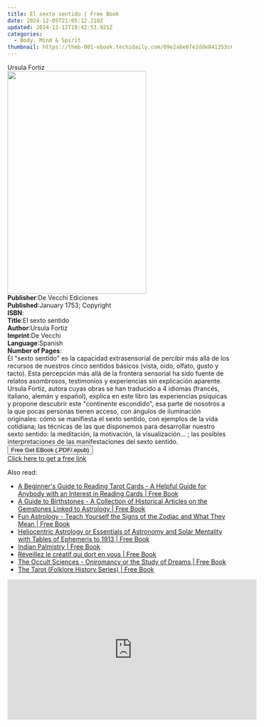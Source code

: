 ```yaml
---
title: El sexto sentido | Free Book
date: 2024-12-05T21:05:12.210Z
updated: 2024-12-12T19:42:53.921Z
categories:
  - Body, Mind & Spirit
thumbnail: https://thmb-001-ebook.techidaily.com/09e2abe6fe2dde841353c63363ca1d5ff45c3c3432104cb171cc31f65f5e4227.jpg
---
```

<main id="book-container">
  <div class="flex flex-col">
    <div class="book-brief flex-1 py-6 px-4 sm:p-6 md:py-10 md:px-8">
      <!-- brief-->
      <div class="book-brief-main">Ursula Fortiz</div>
    </div>
    <div
      class="book-meta-info flex-1 grid gap-4 col-start-1 col-end-3 row-start-1 sm:mb-6 sm:grid-cols-4 lg:gap-6 lg:col-start-2 lg:row-end-6 lg:row-span-6 lg:mb-0"
    >
      <div
        class="book-meta-info-left place-content-center mt-4 p-4 text-sm leading-6 col-start-2 col-span-2 dark:text-slate-400"
      >
        <img
          class="w-full h-500 object-cover rounded-lg sm:h-255 sm:col-span-2 lg:col-span-full"
          src="https://img-001-ebook.techidaily.com/64fcdfbca067a897f547cd996466bc652e12760f495e0fc1614401c2cd3d18fe.jpg"
          alt=""
          width="312"
          height="500"
        />
      </div>
      <div
        class="book-meta-info-right mt-2 col-start-1 row-start-2 col-span-3 self-center"
      >
        <!-- meta data  -->
        <div class="flex flex-col px-4 md:px-8">
          <div class="flex-1">
            <strong>Publisher</strong>:<span class="px-2"
              >De Vecchi Ediciones</span
            >
          </div>
          <div class="flex-1">
            <strong>Published</strong>:<span class="px-2"
              >January 1753; Copyright</span
            >
          </div>
          <div class="flex-1">
            <strong>ISBN</strong>:<span class="px-2"></span>
          </div>
          <div class="flex-1">
            <strong>Title</strong>:<span class="px-2">El sexto sentido</span>
          </div>
          <div class="flex-1">
            <strong>Author</strong>:<span class="px-2">Ursula Fortiz</span>
          </div>
          <div class="flex-1">
            <strong>Imprint</strong>:<span class="px-2">De Vecchi</span>
          </div>
          <div class="flex-1">
            <strong>Language</strong>:<span class="px-2">Spanish</span>
          </div>
          <div class="flex-1">
            <strong>Number of Pages</strong>:<span class="px-2"></span>
          </div>
        </div>
      </div>
    </div>
    <div class="book-description flex-1 py-6 px-4 sm:p-6 md:py-10 md:px-8">
      <div class="book-description-main">
        <div accordion-content="" id="description">
          El "sexto sentido" es la capacidad extrasensorial de percibir más allá
          de los recursos de nuestros cinco sentidos básicos (vista, oído,
          olfato, gusto y tacto). Esta percepción más allá de la frontera
          sensorial ha sido fuente de relatos asombrosos, testimonios y
          experiencias sin explicación aparente. Ursula Fortiz, autora cuyas
          obras se han traducido a 4 idiomas (francés, italiano, alemán y
          español), explica en este libro las experiencias psíquicas y propone
          descubrir este "continente escondido", esa parte de nosotros a la que
          pocas personas tienen acceso, con ángulos de iluminación originales:
          cómo se manifiesta el sexto sentido, con ejemplos de la vida
          cotidiana; las técnicas de las que disponemos para desarrollar nuestro
          sexto sentido: la meditación, la motivación, la visualización... ; las
          posibles interpretaciones de las manifestaciones del sexto sentido.
        </div>
      </div>
    </div>
    <div class="book-excerpts flex-1 py-6 px-4 sm:p-6 md:py-10 md:px-8"></div>
    <div
      class="book-about-author flex-1 py-6 px-4 sm:p-6 md:py-10 md:px-8"
    ></div>
    <div class="book-free-get flex-1 py-6 px-4 sm:p-6 md:py-10 md:px-8">
      <button
        id="btn-free-get"
        class="bg-blue-500 hover:bg-blue-700 text-white font-bold py-2 px-4 rounded"
      >
        Free Get EBook (.PDF/.epub)
      </button>
      <div id="countdown-display" class="px-2 text-lg mt-2"></div>
      <a
        id="free-link"
        class="hidden bg-blue-500 hover:bg-blue-700 text-white font-bold py-2 px-4 rounded"
        href="https://www.ebooks.com/en-us/book/995239/el-sexto-sentido/ursula-fortiz/"
        target="_blank"
        >Click here to get a free link</a
      >
    </div>
    <script>
      let countdownTime = 0;
      let countdownInterval = null;
      document
        .getElementById('btn-free-get')
        .addEventListener('click', startCountdown);
      function startCountdown() {
        countdownTime = new Date().getTime() + 60000 * 3;
        countdownInterval = setInterval(updateCountdown, 1000);
        document.getElementById('btn-free-get').disabled = true;
        document
          .getElementById('btn-free-get')
          .classList.add('bg-gray-500', 'cursor-not-allowed');
      }
      function updateCountdown() {
        let currentTime = new Date().getTime();
        let timeLeft = countdownTime - currentTime;
        let secondsLeft = Math.floor(timeLeft / 1000);
        document.getElementById('countdown-display').innerHTML =
          `Remaining time: ${secondsLeft} seconds.`;
        if (secondsLeft <= 0) {
          clearInterval(countdownInterval);
          document.getElementById('btn-free-get').classList.add('hidden');
          document.getElementById('free-link').classList.remove('hidden');
          document.getElementById('countdown-display').innerHTML = '';
        }
      }
    </script>
  </div>
</main>

<ins class="adsbygoogle"
      style="display:block"
      data-ad-client="ca-pub-7571918770474297"
      data-ad-slot="8358498916"
      data-ad-format="auto"
      data-full-width-responsive="true"></ins>
    

<span class="atpl-alsoreadstyle">Also read:</span>
<div><ul>
<li><a href="https://novels-ebooks.techidaily.com/210536716-9781473353619-a-beginners-guide-to-reading-tarot-cards-a-helpful-guide-for-anybody-with-an-interest-in-reading-cards/"><u>A Beginner's Guide to Reading Tarot Cards - A Helpful Guide for Anybody with an Interest in Reading Cards | Free Book</u></a></li>
<li><a href="https://novels-ebooks.techidaily.com/210536556-9781473356412-a-guide-to-birthstones-a-collection-of-historical-articles-on-the-gemstones-linked-to-astrology/"><u>A Guide to Birthstones - A Collection of Historical Articles on the Gemstones Linked to Astrology | Free Book</u></a></li>
<li><a href="https://novels-ebooks.techidaily.com/210536347-9781473358447-fun-astrology-teach-yourself-the-signs-of-the-zodiac-and-what-they-mean/"><u>Fun Astrology - Teach Yourself the Signs of the Zodiac and What They Mean | Free Book</u></a></li>
<li><a href="https://novels-ebooks.techidaily.com/210537378-9781473340442-heliocentric-astrology-or-essentials-of-astronomy-and-solar-mentality-with-tables-of-ephemeris-to-1913/"><u>Heliocentric Astrology or Essentials of Astronomy and Solar Mentality with Tables of Ephemeris to 1913 | Free Book</u></a></li>
<li><a href="https://novels-ebooks.techidaily.com/210536627-9781473346888-indian-palmistry/"><u>Indian Palmistry | Free Book</u></a></li>
<li><a href="https://novels-ebooks.techidaily.com/210538355-9782017166023-reveillez-le-creatif-qui-dort-en-vous/"><u>Réveillez le créatif qui dort en vous | Free Book</u></a></li>
<li><a href="https://novels-ebooks.techidaily.com/210537245-9781473357358-the-occult-sciences-oniromancy-or-the-study-of-dreams/"><u>The Occult Sciences - Oniromancy or the Study of Dreams | Free Book</u></a></li>
<li><a href="https://novels-ebooks.techidaily.com/210537181-9781446548622-the-tarot-folklore-history-series/"><u>The Tarot (Folklore History Series) | Free Book</u></a></li>
</ul></div>

<!-- affiliate ads begin -->
<iframe width="560" height="315" src="https://www.youtube.com/embed/GU08CQVsZz0?si=V-SvPfzRsQysMS0e" title="YouTube video player" frameborder="0" allow="accelerometer; autoplay; clipboard-write; encrypted-media; gyroscope; picture-in-picture; web-share" referrerpolicy="strict-origin-when-cross-origin" allowfullscreen></iframe>
<!-- affiliate ads end -->

